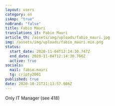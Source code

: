 ```yaml
---
layout: users
category: en
isAmp: "true"
noBrand: "false"
title: Fabio Mauri
translations_it: Fabio Mauri
article_th: /assets/img/uploads/fabio_mauri.jpg
img: /assets/img/uploads/fabio_mauri.min.png
status:
  start_date: 2020-11-04T12:14:30.747Z
  end_date: 2020-11-04T12:14:30.766Z
  active: true
socials:
  mail: fabio.mauri
  tg: cripty2001
published: true
date: 2020-10-21T21:13:57.086Z
---
```

Only IT Manager (see 418)